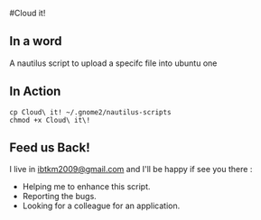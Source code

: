 #Cloud it!

## In a word
A nautilus script to upload a specifc file into ubuntu one

## In Action

    cp Cloud\ it! ~/.gnome2/nautilus-scripts
    chmod +x Cloud\ it\!

## Feed us Back!
I live in <ibtkm2009@gmail.com> and I'll be happy if see you there :
* Helping me to enhance this script.
* Reporting the bugs.
* Looking for a colleague for an application.
